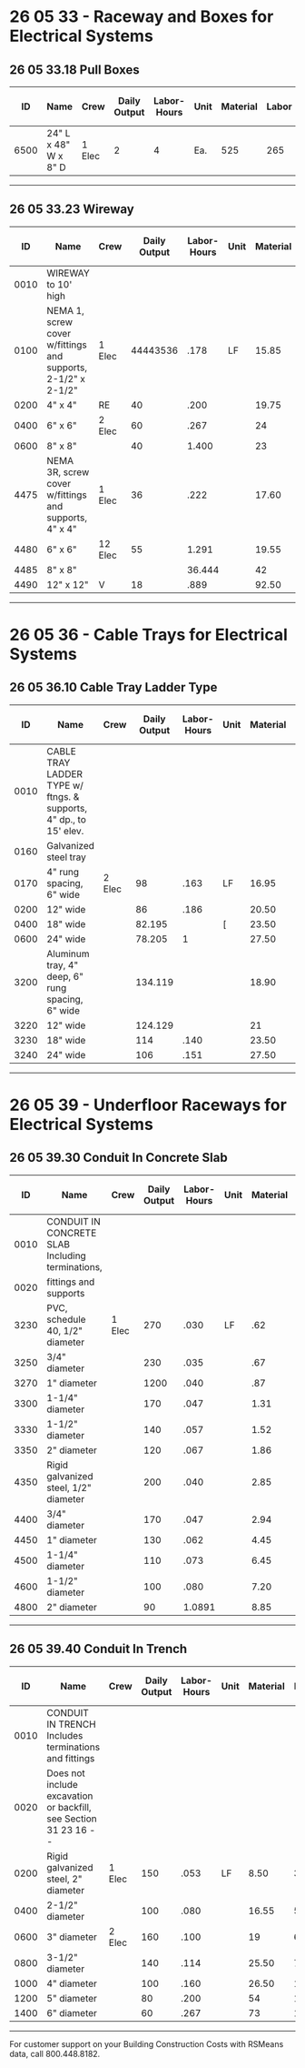 # 26 05 33 - Raceway and Boxes for Electrical Systems

## 26 05 33.18 Pull Boxes

| ID   | Name         | Crew  | Daily Output | Labor-Hours | Unit | Material | Labor | Equipment | Total | Total Incl O&P |
|------|--------------|-------|--------------|-------------|------|----------|-------|-----------|-------|----------------|
| 6500 | 24" L x 48" W x 8" D | 1 Elec | 2 | 4 | Ea. | 525 | 265 |  | 790 | 970 |

---

## 26 05 33.23 Wireway

| ID   | Name         | Crew  | Daily Output | Labor-Hours | Unit | Material | Labor | Equipment | Total | Total Incl O&P |
|------|--------------|-------|--------------|-------------|------|----------|-------|-----------|-------|----------------|
| 0010 | WIREWAY to 10' high |  |  |  |  |  |  |  |  |  |
| 0100 | NEMA 1, screw cover w/fittings and supports, 2-1/2" x 2-1/2" | 1 Elec | 44443536 | .178 | LF | 15.85 | 11.75 |  | 27.60 | 35 |
| 0200 | 4" x 4" | RE | 40 | .200 |  | 19.75 | 13.25 |  | 33 | 41 |
| 0400 | 6" x 6" | 2 Elec | 60 | .267 |  | 24 | 17.65 |  | 41.65 | 52 |
| 0600 | 8" x 8" |  | 40 | 1.400 |  | 23 | 26.50 |  | 49.50 | 64.50 |
| 4475 | NEMA 3R, screw cover w/fittings and supports, 4" x 4" | 1 Elec | 36 | .222 |  | 17.60 | 14.70 |  | 32.30 | 41.50 |
| 4480 | 6" x 6" | 12 Elec | 55 | 1.291 |  | 19.55 | 19.25 |  | 38.80 | 50 |
| 4485 | 8" x 8" |  |  | 36.444 |  | 42 | 29.50 |  | 71.50 | 90 |
| 4490 | 12" x 12" | V | 18 | .889 |  | 92.50 | 59 |  | 151.50 | 190 |

---

# 26 05 36 - Cable Trays for Electrical Systems

## 26 05 36.10 Cable Tray Ladder Type

| ID   | Name         | Crew  | Daily Output | Labor-Hours | Unit | Material | Labor | Equipment | Total | Total Incl O&P |
|------|--------------|-------|--------------|-------------|------|----------|-------|-----------|-------|----------------|
| 0010 | CABLE TRAY LADDER TYPE w/ ftngs. & supports, 4" dp., to 15' elev. |  |  |  |  |  |  |  |  |  |
| 0160 | Galvanized steel tray |  |  |  |  |  |  |  |  |  |
| 0170 | 4" rung spacing, 6" wide | 2 Elec | 98 | .163 | LF | 16.95 | 10.80 |  | 27.75 | 34.50 |
| 0200 | 12" wide |  | 86 | .186 |  | 20.50 | 12.30 |  | 32.80 | 41 |
| 0400 | 18" wide |  | 82.195 |  | [ | 23.50 | 12.90 | ! | 36.40 | 45 |
| 0600 | 24" wide |  | 78.205 | 1 |  | 27.50 | 13.60 |  | 41.10 | 50 |
| 3200 | Aluminum tray, 4" deep, 6" rung spacing, 6" wide |  | 134.119 |  |  | 18.90 | 7.90 |  | 26.80 | 33 |
| 3220 | 12" wide |  | 124.129 |  |  | 21 | 8.55 |  | 29.55 | 36 |
| 3230 | 18" wide |  | 114 | .140 |  | 23.50 | 9.30 |  | 32.80 | 40 |
| 3240 | 24" wide |  | 106 | .151 |  | 27.50 | 10 |  | 37.50 | 45 |

---

# 26 05 39 - Underfloor Raceways for Electrical Systems

## 26 05 39.30 Conduit In Concrete Slab

| ID   | Name         | Crew  | Daily Output | Labor-Hours | Unit | Material | Labor | Equipment | Total | Total Incl O&P |
|------|--------------|-------|--------------|-------------|------|----------|-------|-----------|-------|----------------|
| 0010 | CONDUIT IN CONCRETE SLAB Including terminations, |  |  |  |  |  |  |  |  |  |
| 0020 | fittings and supports |  |  |  |  |  |  |  |  |  |
| 3230 | PVC, schedule 40, 1/2" diameter | 1 Elec | 270 | .030 | LF | .62 | 1.96 |  | 2.58 | 3.61 |
| 3250 | 3/4" diameter |  | 230 | .035 |  | .67 | 2.30 |  | 2.97 | 4.15 |
| 3270 | 1" diameter |  | 1200 | .040 |  | .87 | 2.65 |  | 3.52 | 4.89 |
| 3300 | 1-1/4" diameter |  | 170 | .047 |  | 1.31 | 3.12 |  | 4.43 | 6.05 |
| 3330 | 1-1/2" diameter |  | 140 | .057 | | 1.52 | 3.78 |  | 5.30 | 7.25 |
| 3350 | 2" diameter |  | 120 | .067 |  | 1.86 | 4.411 |  | 6.27 | 8.60 |
| 4350 | Rigid galvanized steel, 1/2" diameter |  | 200 | .040 |  | 2.85 | 2.65 |  | 5.50 | 7.10 |
| 4400 | 3/4" diameter |  | 170 | .047 |  | 2.94 | 3.12 |  | 6.06 | 7.85 |
| 4450 | 1" diameter |  | 130 | .062 |  | 4.45 | 4.07 |  | 8.52 | 10.95 |
| 4500 | 1-1/4" diameter |  | 110 | .073 |  | 6.45 | 4.81 |  | 11.26 | 14.20 |
| 4600 | 1-1/2" diameter |  | 100 | .080 |  | 7.20 | 5.30 |  | 12.50 | 15.80 |
| 4800 | 2" diameter |  | 90 | 1.0891 |  | 8.85 | 5.90 |  | 14.75 | 18.50 |

---

## 26 05 39.40 Conduit In Trench

| ID   | Name         | Crew  | Daily Output | Labor-Hours | Unit | Material | Labor | Equipment | Total | Total Incl O&P |
|------|--------------|-------|--------------|-------------|------|----------|-------|-----------|-------|----------------|
| 0010 | CONDUIT IN TRENCH Includes terminations and fittings |  |  |  |  |  |  |  |  |  |
| 0020 | Does not include excavation or backfill, see Section 31 23 16 -- |  |  |  |  |  |  |  |  |  |
| 0200 | Rigid galvanized steel, 2" diameter | 1 Elec | 150 | .053 | LF | 8.50 | 3.53 |  | 12.03 | 14.60 |
| 0400 | 2-1/2" diameter |  | 100 | .080 |  | 16.55 | 5.30 |  | 21.85 | 26 |
| 0600 | 3" diameter | 2 Elec | 160 | .100 |  | 19 | 6.60 |  | 25.60 | 31 |
| 0800 | 3-1/2" diameter |  | 140 | .114 |  | 25.50 | 7.55 |  | 33.05 | 39.50 |
| 1000 | 4" diameter |  | 100 | .160 |  | 26.50 | 10.60 |  | 37.10 | 45.50 |
| 1200 | 5" diameter |  | 80 | .200 |  | 54 | 13.25 |  | 67.25 | 79 |
| 1400 | 6" diameter |  | 60 | .267 |  | 73 | 17.65 |  | 90.65 | 107 |

---

For customer support on your Building Construction Costs with RSMeans data, call 800.448.8182.